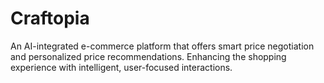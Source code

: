 # Craftopia
 An AI-integrated e-commerce platform that offers smart price negotiation and personalized price recommendations. Enhancing the shopping experience with intelligent, user-focused interactions.
